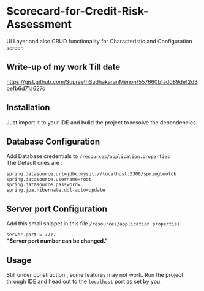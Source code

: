 # Scorecard-for-Credit-Risk-Assessment
UI Layer and also CRUD functionality for Characteristic and Configuration screen

## Write-up of my work Till date
https://gist.github.com/SupreethSudhakaranMenon/557660bfad089de12d3befb6d71a627d

 ## Installation
Just import it to your IDE and build the project to resolve the dependencies. 

## Database Configuration
Add Database credentials to `/resources/application.properties`  
The Default ones are :  

`spring.datasource.url=jdbc:mysql://localhost:3306/springbootdb`    
`spring.datasource.username=root`    
`spring.datasource.password=`    
`spring.jpa.hibernate.ddl-auto=update`    

## Server port Configuration  
Add this small snippet in this file `/resources/application.properties`  

`server.port = 7777`  
**"Server port number can be changed."**

## Usage  
Still under construction , some features may not work.
Run the project through IDE and head out to the `localhost` port as set by you.
